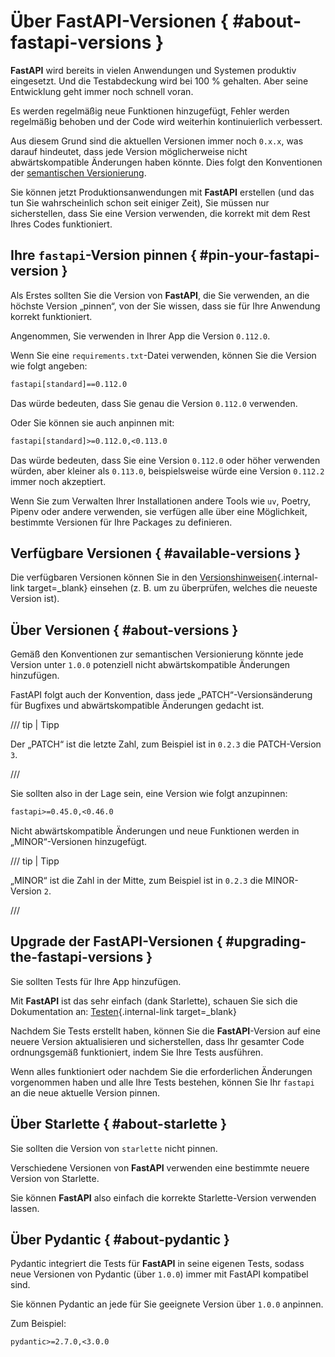 # Über FastAPI-Versionen { #about-fastapi-versions }

**FastAPI** wird bereits in vielen Anwendungen und Systemen produktiv eingesetzt. Und die Testabdeckung wird bei 100 % gehalten. Aber seine Entwicklung geht immer noch schnell voran.

Es werden regelmäßig neue Funktionen hinzugefügt, Fehler werden regelmäßig behoben und der Code wird weiterhin kontinuierlich verbessert.

Aus diesem Grund sind die aktuellen Versionen immer noch `0.x.x`, was darauf hindeutet, dass jede Version möglicherweise nicht abwärtskompatible Änderungen haben könnte. Dies folgt den Konventionen der <a href="https://semver.org/" class="external-link" target="_blank">semantischen Versionierung</a>.

Sie können jetzt Produktionsanwendungen mit **FastAPI** erstellen (und das tun Sie wahrscheinlich schon seit einiger Zeit), Sie müssen nur sicherstellen, dass Sie eine Version verwenden, die korrekt mit dem Rest Ihres Codes funktioniert.

## Ihre `fastapi`-Version pinnen { #pin-your-fastapi-version }

Als Erstes sollten Sie die Version von **FastAPI**, die Sie verwenden, an die höchste Version „pinnen“, von der Sie wissen, dass sie für Ihre Anwendung korrekt funktioniert.

Angenommen, Sie verwenden in Ihrer App die Version `0.112.0`.

Wenn Sie eine `requirements.txt`-Datei verwenden, können Sie die Version wie folgt angeben:

```txt
fastapi[standard]==0.112.0
```

Das würde bedeuten, dass Sie genau die Version `0.112.0` verwenden.

Oder Sie können sie auch anpinnen mit:

```txt
fastapi[standard]>=0.112.0,<0.113.0
```

Das würde bedeuten, dass Sie eine Version `0.112.0` oder höher verwenden würden, aber kleiner als `0.113.0`, beispielsweise würde eine Version `0.112.2` immer noch akzeptiert.

Wenn Sie zum Verwalten Ihrer Installationen andere Tools wie `uv`, Poetry, Pipenv oder andere verwenden, sie verfügen alle über eine Möglichkeit, bestimmte Versionen für Ihre Packages zu definieren.

## Verfügbare Versionen { #available-versions }

Die verfügbaren Versionen können Sie in den [Versionshinweisen](../release-notes.md){.internal-link target=_blank} einsehen (z. B. um zu überprüfen, welches die neueste Version ist).

## Über Versionen { #about-versions }

Gemäß den Konventionen zur semantischen Versionierung könnte jede Version unter `1.0.0` potenziell nicht abwärtskompatible Änderungen hinzufügen.

FastAPI folgt auch der Konvention, dass jede „PATCH“-Versionsänderung für Bugfixes und abwärtskompatible Änderungen gedacht ist.

/// tip | Tipp

Der „PATCH“ ist die letzte Zahl, zum Beispiel ist in `0.2.3` die PATCH-Version `3`.

///

Sie sollten also in der Lage sein, eine Version wie folgt anzupinnen:

```txt
fastapi>=0.45.0,<0.46.0
```

Nicht abwärtskompatible Änderungen und neue Funktionen werden in „MINOR“-Versionen hinzugefügt.

/// tip | Tipp

„MINOR“ ist die Zahl in der Mitte, zum Beispiel ist in `0.2.3` die MINOR-Version `2`.

///

## Upgrade der FastAPI-Versionen { #upgrading-the-fastapi-versions }

Sie sollten Tests für Ihre App hinzufügen.

Mit **FastAPI** ist das sehr einfach (dank Starlette), schauen Sie sich die Dokumentation an: [Testen](../tutorial/testing.md){.internal-link target=_blank}

Nachdem Sie Tests erstellt haben, können Sie die **FastAPI**-Version auf eine neuere Version aktualisieren und sicherstellen, dass Ihr gesamter Code ordnungsgemäß funktioniert, indem Sie Ihre Tests ausführen.

Wenn alles funktioniert oder nachdem Sie die erforderlichen Änderungen vorgenommen haben und alle Ihre Tests bestehen, können Sie Ihr `fastapi` an die neue aktuelle Version pinnen.

## Über Starlette { #about-starlette }

Sie sollten die Version von `starlette` nicht pinnen.

Verschiedene Versionen von **FastAPI** verwenden eine bestimmte neuere Version von Starlette.

Sie können **FastAPI** also einfach die korrekte Starlette-Version verwenden lassen.

## Über Pydantic { #about-pydantic }

Pydantic integriert die Tests für **FastAPI** in seine eigenen Tests, sodass neue Versionen von Pydantic (über `1.0.0`) immer mit FastAPI kompatibel sind.

Sie können Pydantic an jede für Sie geeignete Version über `1.0.0` anpinnen.

Zum Beispiel:

```txt
pydantic>=2.7.0,<3.0.0
```
